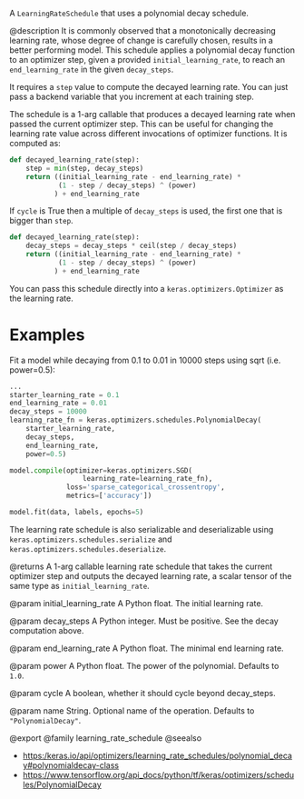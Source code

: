 A `LearningRateSchedule` that uses a polynomial decay schedule.

@description
It is commonly observed that a monotonically decreasing learning rate, whose
degree of change is carefully chosen, results in a better performing model.
This schedule applies a polynomial decay function to an optimizer step,
given a provided `initial_learning_rate`, to reach an `end_learning_rate`
in the given `decay_steps`.

It requires a `step` value to compute the decayed learning rate. You
can just pass a backend variable that you increment at each training
step.

The schedule is a 1-arg callable that produces a decayed learning rate
when passed the current optimizer step. This can be useful for changing the
learning rate value across different invocations of optimizer functions.
It is computed as:

```python
def decayed_learning_rate(step):
    step = min(step, decay_steps)
    return ((initial_learning_rate - end_learning_rate) *
            (1 - step / decay_steps) ^ (power)
           ) + end_learning_rate
```

If `cycle` is True then a multiple of `decay_steps` is used, the first one
that is bigger than `step`.

```python
def decayed_learning_rate(step):
    decay_steps = decay_steps * ceil(step / decay_steps)
    return ((initial_learning_rate - end_learning_rate) *
            (1 - step / decay_steps) ^ (power)
           ) + end_learning_rate
```

You can pass this schedule directly into a `keras.optimizers.Optimizer`
as the learning rate.

# Examples
Fit a model while decaying from 0.1 to 0.01 in 10000 steps using
sqrt (i.e. power=0.5):

```python
...
starter_learning_rate = 0.1
end_learning_rate = 0.01
decay_steps = 10000
learning_rate_fn = keras.optimizers.schedules.PolynomialDecay(
    starter_learning_rate,
    decay_steps,
    end_learning_rate,
    power=0.5)

model.compile(optimizer=keras.optimizers.SGD(
                  learning_rate=learning_rate_fn),
              loss='sparse_categorical_crossentropy',
              metrics=['accuracy'])

model.fit(data, labels, epochs=5)
```

The learning rate schedule is also serializable and deserializable using
`keras.optimizers.schedules.serialize` and
`keras.optimizers.schedules.deserialize`.

@returns
A 1-arg callable learning rate schedule that takes the current optimizer
step and outputs the decayed learning rate, a scalar tensor of the
same type as `initial_learning_rate`.

@param initial_learning_rate
A Python float. The initial learning rate.

@param decay_steps
A Python integer. Must be positive. See the decay
computation above.

@param end_learning_rate
A Python float. The minimal end learning rate.

@param power
A Python float. The power of the polynomial. Defaults to
`1.0`.

@param cycle
A boolean, whether it should cycle beyond decay_steps.

@param name
String.  Optional name of the operation. Defaults to
`"PolynomialDecay"`.

@export
@family learning_rate_schedule
@seealso
+ <https:/keras.io/api/optimizers/learning_rate_schedules/polynomial_decay#polynomialdecay-class>
+ <https://www.tensorflow.org/api_docs/python/tf/keras/optimizers/schedules/PolynomialDecay>
